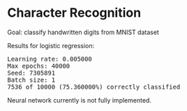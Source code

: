 # Character Recognition
Goal: classify handwritten digits from MNIST dataset

Results for logistic regression:
<pre>
Learning rate: 0.005000
Max epochs: 40000
Seed: 7305891
Batch size: 1
7536 of 10000 (75.360000%) correctly classified
</pre>

Neural network currently is not fully implemented.
